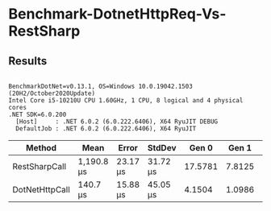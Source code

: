 # Benchmark-DotnetHttpReq-Vs-RestSharp
## Results

<pre><code>
BenchmarkDotNet=v0.13.1, OS=Windows 10.0.19042.1503 (20H2/October2020Update)
Intel Core i5-10210U CPU 1.60GHz, 1 CPU, 8 logical and 4 physical cores
.NET SDK=6.0.200
  [Host]     : .NET 6.0.2 (6.0.222.6406), X64 RyuJIT DEBUG
  DefaultJob : .NET 6.0.2 (6.0.222.6406), X64 RyuJIT
</code></pre>

<table>
<thead><tr><th>  Method</th><th>Mean</th><th>Error</th><th>StdDev</th><th>Gen 0</th><th>Gen 1</th><th>Allocated</th>
</tr>
</thead><tbody><tr><td>RestSharpCall</td><td>1,190.8 μs</td><td>23.17 μs</td><td>31.72 μs</td><td>17.5781</td><td>7.8125</td><td>54 KB</td>
</tr><tr><td>DotNetHttpCall</td><td>140.7 μs</td><td>15.88 μs</td><td>45.05 μs</td><td>4.1504</td><td>1.0986</td><td>10 KB</td>
</tr></tbody></table>
